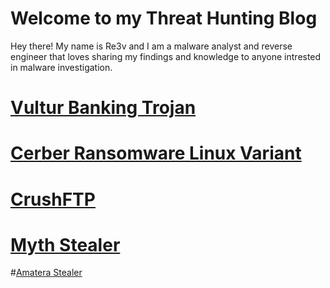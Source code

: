 # Welcome to my Threat Hunting Blog

Hey there! My name is Re3v and I am a malware analyst and reverse engineer that loves sharing my findings and knowledge to anyone intrested in malware investigation. 


# [Vultur Banking Trojan](https://github.com/r3vhunter/Threat-Hunting-Blog/blob/master/_posts/2024-04-18-Vultur-Banking-Trojan-Report.md)

# [Cerber Ransomware Linux Variant](https://github.com/r3vhunter/Threat-Hunting-Blog/blob/master/_posts/Cerber_Ransomware/2024-04-18-Cerber-Ransomware-Report.md)

# [CrushFTP](https://github.com/r3vhunter/Threat-Hunting-Blog/blob/master/_posts/CrushFTP(CVE-2024-4040)/2024-04-18-CrushFTP.md)

# [Myth Stealer](https://github.com/r3vhunter/Threat-Hunting-Blog/blob/master/_posts/Mtyth%20Stealer/Myth%20Stealer.md)

#[Amatera Stealer](_posts/Amatera_Stealer/Amatera_Stealer.md)
